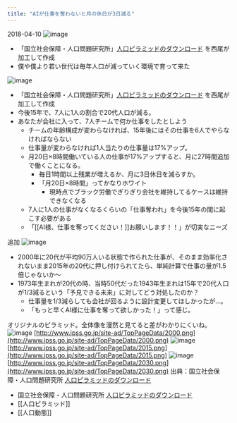 ```yaml
---
title: "AIが仕事を奪わないと月の休日が3日減る"
---
```


2018-04-10
![image](https://gyazo.com/f5ec0cda55a77146c275265fb479a376/thumb/1000)
- 「国立社会保障・人口問題研究所」[人口ピラミッドのダウンロード](http://www.ipss.go.jp/site-ad/TopPageData/pyra.html) を西尾が加工して作成
- 僕や僕より若い世代は毎年人口が減っていく環境で育って来た

![image](https://gyazo.com/d5fca9c9b9aa9462669925c2fcf1773c/thumb/1000)
- 「国立社会保障・人口問題研究所」[人口ピラミッドのダウンロード](http://www.ipss.go.jp/site-ad/TopPageData/pyra.html) を西尾が加工して作成
- 今後15年で、7人に1人の割合で20代人口が減る。
- あなたが会社に入って、7人チームで何か仕事をしたとしよう
    - チームの年齢構成が変わらなければ、15年後にはその仕事を6人でやらなければならない
    - 仕事量が変わらなければ1人当たりの仕事量は17%アップ。
    - 月20日×8時間働いている人の仕事が17%アップすると、月に27時間追加で働くことになる。
        - 毎日1時間以上残業が増えるか、月に3日休日を減らすか。
        - 「月20日×8時間」ってかなりホワイト
            - 現時点でブラック労働でぎりぎり会社を維持してるケースは維持できなくなる
    - 7人に1人の仕事がなくなるくらいの「仕事奪われ」を今後15年の間に起こす必要がある
    - 「[[AI様、仕事を奪ってください！]]お願いします！！」が切実なニーズ


追加
![image](https://gyazo.com/28715298f24b14a9dc0b05e44f70e292/thumb/1000)
- 2000年に20代が平均90万人いる状態で作られた仕事が、そのまま効率化されないまま2015年の20代に押し付けられてたら、単純計算で仕事の量が1.5倍じゃないか～
- 1973年生まれが20代の時、当時50代だった1943年生まれは15年で20代人口が1/3減るという「予見できる未来」に対してどう対処したのか？
    - 仕事量を1/3減らしても会社が回るように設計変更してほしかったが…。
    - 「もっと早くAI様に仕事を奪って欲しかった！」って感じ。

オリジナルのピラミッド。全体像を漫然と見てると差がわかりにくいね。
![image](https://gyazo.com/fbbb21fd36d7e84187f78fe9d789307d/thumb/1000)
[http://www.ipss.go.jp/site-ad/TopPageData/2000.png](http://www.ipss.go.jp/site-ad/TopPageData/2000.png)
![image](https://gyazo.com/fb8de1552935800604e6cce2c39ed9ae/thumb/1000)
[http://www.ipss.go.jp/site-ad/TopPageData/2015.png](http://www.ipss.go.jp/site-ad/TopPageData/2015.png)
![image](https://gyazo.com/991427ea331ad84ebf4b7906b43e7a23/thumb/1000)
[http://www.ipss.go.jp/site-ad/TopPageData/2030.png](http://www.ipss.go.jp/site-ad/TopPageData/2030.png)
出典：国立社会保障・人口問題研究所 [人口ピラミッドのダウンロード](http://www.ipss.go.jp/site-ad/TopPageData/pyra.html)

- 国立社会保障・人口問題研究所 [人口ピラミッドのダウンロード](http://www.ipss.go.jp/site-ad/TopPageData/pyra.html)
- [[人口ピラミッド]]
- [[人口動態]]
